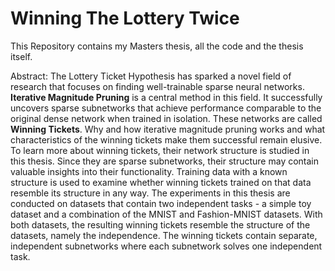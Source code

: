 # Winning The Lottery Twice
This Repository contains my Masters thesis, all the code and the thesis itself.

Abstract:
The Lottery Ticket Hypothesis has sparked a novel field of research that focuses on finding well-trainable sparse neural networks.
**Iterative Magnitude Pruning** is a central method in this field.
It successfully uncovers sparse subnetworks that achieve performance comparable to the original dense network when trained in isolation. 
These networks are called **Winning Tickets**.
Why and how iterative magnitude pruning works and what characteristics of the winning tickets make them successful remain elusive.
To learn more about winning tickets, their network structure is studied in this thesis.
Since they are sparse subnetworks, their structure may contain valuable insights into their functionality.
Training data with a known structure is used to examine whether winning tickets trained on that data resemble its structure in any way.
The experiments in this thesis are conducted on datasets that contain two independent tasks - a simple toy dataset and a combination of the MNIST and Fashion-MNIST datasets.
With both datasets, the resulting winning tickets resemble the structure of the datasets, namely the independence.
The winning tickets contain separate, independent subnetworks where each subnetwork solves one independent task.

